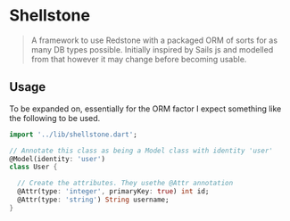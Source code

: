 # Shellstone

> A framework to use Redstone with a packaged ORM of sorts for as many DB
> types possible. Initially inspired by Sails js and modelled from that
> however it may change before becoming usable.

## Usage

To be expanded on, essentially for the ORM factor I expect something like the following to be used.

```dart
import '../lib/shellstone.dart';

// Annotate this class as being a Model class with identity 'user'
@Model(identity: 'user')
class User {

  // Create the attributes. They usethe @Attr annotation
  @Attr(type: 'integer', primaryKey: true) int id;
  @Attr(type: 'string') String username;
}

```
